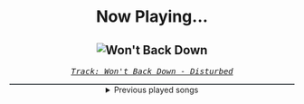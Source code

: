 <div align="center"> 
<h1>Now Playing...</h1>

![Won't Back Down](https://i.scdn.co/image/ab67616d00001e02dd94cdd2564a2f98763e07b4)
--
_<samp><a href="https://open.spotify.com/track/42NCnHb3aryOKUWScfVKPJ">Track: Won't Back Down - Disturbed</a></samp>_

<div style="border: 1px #4B5054 solid"></div>
<details>
  <summary>
    Previous played songs
  </summary>
  <table>
    <thead>
      <tr>
        <th>
          Artist
        </th>
        <th>
          Song
        </th>
        <th>
          Link
        </th>
      </tr>
    </thead>
    <tbody>
      <tr><td>Disturbed</td><td>Won't Back Down</td><td><a href="https://open.spotify.com/track/42NCnHb3aryOKUWScfVKPJ">https://open.spotify.com/track/42NCnHb3aryOKUWScfVKPJ</a></td></tr><tr><td>Amaranthe</td><td>PvP</td><td><a href="https://open.spotify.com/track/46HFTyFqLMzSye98Arqa98">https://open.spotify.com/track/46HFTyFqLMzSye98Arqa98</a></td></tr><tr><td>Pentakill</td><td>Predator</td><td><a href="https://open.spotify.com/track/5yGvW9W8yte5ChMcIAwb0m">https://open.spotify.com/track/5yGvW9W8yte5ChMcIAwb0m</a></td></tr><tr><td>Terror Universal</td><td>Spines</td><td><a href="https://open.spotify.com/track/4IzJ0l8WtYShfrugqVMKMj">https://open.spotify.com/track/4IzJ0l8WtYShfrugqVMKMj</a></td></tr><tr><td>Sabaton</td><td>Templars</td><td><a href="https://open.spotify.com/track/1OtLNenkGkCDsVLGCgMtpj">https://open.spotify.com/track/1OtLNenkGkCDsVLGCgMtpj</a></td></tr><tr><td>10 Years</td><td>The Optimist</td><td><a href="https://open.spotify.com/track/55ET0bFCVKpGJOXATqLe0x">https://open.spotify.com/track/55ET0bFCVKpGJOXATqLe0x</a></td></tr><tr><td>KILL KARL</td><td>I'M A METALHEAD, BITCH!</td><td><a href="https://open.spotify.com/track/38ENlrQMSdDpCBZq7T6xcH">https://open.spotify.com/track/38ENlrQMSdDpCBZq7T6xcH</a></td></tr><tr><td>Gloryhammer</td><td>Angus Mcfife</td><td><a href="https://open.spotify.com/track/1jSQRvpQYPcIKt67fc5Npv">https://open.spotify.com/track/1jSQRvpQYPcIKt67fc5Npv</a></td></tr><tr><td>Brothers of Metal</td><td>Prophecy of Ragnarök</td><td><a href="https://open.spotify.com/track/4kpWVGdFjBSoCkIcHVlTqn">https://open.spotify.com/track/4kpWVGdFjBSoCkIcHVlTqn</a></td></tr><tr><td>Sabaton</td><td>82nd All the Way</td><td><a href="https://open.spotify.com/track/4zvXVO0SrMYIMHVGdOm0DA">https://open.spotify.com/track/4zvXVO0SrMYIMHVGdOm0DA</a></td></tr><tr><td>Five Finger Death Punch</td><td>AfterLife</td><td><a href="https://open.spotify.com/track/40gGeC397vLmz4eETZDSrG">https://open.spotify.com/track/40gGeC397vLmz4eETZDSrG</a></td></tr><tr><td>Sabaton</td><td>Ghost Division</td><td><a href="https://open.spotify.com/track/1MoEyYsa9Y0FvApwLskO1l">https://open.spotify.com/track/1MoEyYsa9Y0FvApwLskO1l</a></td></tr><tr><td>Sabaton</td><td>Soldier of Heaven</td><td><a href="https://open.spotify.com/track/2c03eSv5IkwbDty49pKg1L">https://open.spotify.com/track/2c03eSv5IkwbDty49pKg1L</a></td></tr><tr><td>Amaranthe</td><td>Fearless</td><td><a href="https://open.spotify.com/track/3nOOZwg5oYZQI86kPeEYrS">https://open.spotify.com/track/3nOOZwg5oYZQI86kPeEYrS</a></td></tr><tr><td>The Funeral Portrait</td><td>Holy Water (feat. Ivan Moody of Five Finger Death Punch)</td><td><a href="https://open.spotify.com/track/0cFJWQ1cFH1e6BdtBHiHPl">https://open.spotify.com/track/0cFJWQ1cFH1e6BdtBHiHPl</a></td></tr><tr><td>Equilibrium</td><td>Tornado</td><td><a href="https://open.spotify.com/track/2eMmLcLPqArGz5c63MUwvu">https://open.spotify.com/track/2eMmLcLPqArGz5c63MUwvu</a></td></tr><tr><td>Device</td><td>Out of Line (feat. Serj Tankian & Terry "Geezer" Butler)</td><td><a href="https://open.spotify.com/track/78yu97GbU9MoEx5c9RiB5p">https://open.spotify.com/track/78yu97GbU9MoEx5c9RiB5p</a></td></tr><tr><td>Any Given Sin</td><td>Insidious</td><td><a href="https://open.spotify.com/track/3QwPQeAit6GIGzwohisWir">https://open.spotify.com/track/3QwPQeAit6GIGzwohisWir</a></td></tr><tr><td>Sabaton</td><td>Shiroyama</td><td><a href="https://open.spotify.com/track/2aL4Dr516WsEswstjfnyYr">https://open.spotify.com/track/2aL4Dr516WsEswstjfnyYr</a></td></tr><tr><td>Pentakill</td><td>Conqueror</td><td><a href="https://open.spotify.com/track/4EUVF9U6yBUOz97cIyFhar">https://open.spotify.com/track/4EUVF9U6yBUOz97cIyFhar</a></td></tr>
    </tbody>
  </table>
</details>

</div>
